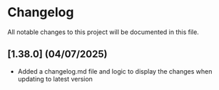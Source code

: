 # Changelog

All notable changes to this project will be documented in this file.

## [1.38.0] (04/07/2025)
- Added a changelog.md file and logic to display the changes when updating to latest version